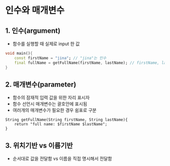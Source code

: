 # 인수와 매개변수

## 1. 인수(argument)
- 함수를 실행할 때 실제로 input 한 값
```dart
void main(){
    const firstName = "jina"; // "jina"는 인수
    final fullName = getFullName(firstName, lastName); // firstName, lastName은 getFullName 함수의 인수
}
```

## 2. 매개변수(parameter)
- 함수의 잠재적 입력 값을 위한 자리 표시자
- 함수 선언시 매개변수는 괄호안에 표시됨
- 여러개의 매개변수가 필요한 경우 쉼표로 구분
```매개변수
String getFullName(String firstName, String lastName){
    return "full name: $firstName $lastName";
}
```
## 3. 위치기반 vs 이름기반
- 순서대로 값을 전달함 vs 이름을 직접 명시해서 전달함
